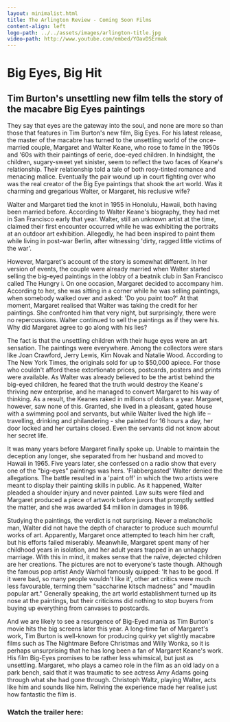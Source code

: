 ```yaml
---
layout: minimalist.html
title: The Arlington Review - Coming Soon Films
content-align: left
logo-path: ../../assets/images/arlington-title.jpg
video-path: http://www.youtube.com/embed/YOavDSErmak
---
```

# Big Eyes, Big Hit

## Tim Burton's unsettling new film tells the story of the macabre Big Eyes paintings

They say that eyes are the gateway into the soul, and none are more so than those that features in Tim Burton's new film, Big Eyes. For his latest release, the master of the macabre has turned to the unsettling world of the once-married couple, Margaret and Walter Keane, who rose to fame in the 1950s and '60s with their paintings of eerie, doe-eyed children. In hindsight, the children, sugary-sweet yet sinister, seem to reflect the two faces of Keane's relationship. Their relationship told a tale of both rosy-tinted romance and menacing malice. Eventually the pair wound up in court fighting over who was the real creator of the Big Eye paintings that shook the art world. Was it charming and gregarious Walter, or Margaret, his reclusive wife?

Walter and Margaret tied the knot in 1955 in Honolulu, Hawaii, both having been married before. According to Walter Keane's biography, they had met in San Francisco early that year. Walter, still an unknown artist at the time, claimed their first encounter occurred while he was exhibiting the portraits at an outdoor art exhibition. Allegedly, he had been inspired to paint them while living in post-war Berlin, after witnessing 'dirty, ragged little victims of the war'.

However, Margaret's account of the story is somewhat different. In her version of events, the couple were already married when Walter started selling the big-eyed paintings in the lobby of a beatnik club in San Francisco called The Hungry i. On one occasion, Margaret decided to accompany him. According to her, she was sitting in a corner while he was selling paintings, when somebody walked over and asked: 'Do you paint too?' At that moment, Margaret realised that Walter was taking the credit for her paintings. She confronted him that very night, but surprisingly, there were no repercussions. Walter continued to sell the paintings as if they were his. Why did Margaret agree to go along with his lies?

The fact is that the unsettling children with their huge eyes were an art sensation. The paintings were everywhere. Among the collectors were stars like Joan Crawford, Jerry Lewis, Kim Novak and Natalie Wood. According to The New York Times, the originals sold for up to $50,000 apiece. For those who couldn't afford these extortionate prices, postcards, posters and prints were available. As Walter was already believed to be the artist behind the big-eyed children, he feared that the truth would destroy the Keane's thriving new enterprise, and he managed to convert Margaret to his way of thinking. As a result, the Keanes raked in millions of dollars a year. Margaret, however, saw none of this. Granted, she lived in a pleasant, gated house with a swimming pool and servants, but while Walter lived the high life – travelling, drinking and philandering - she painted for 16 hours a day, her door locked and her curtains closed. Even the servants did not know about her secret life.

It was many years before Margaret finally spoke up. Unable to maintain the deception any longer, she separated from her husband and moved to Hawaii in 1965\. Five years later, she confessed on a radio show that every one of the "big-eyes" paintings was hers. 'Flabbergasted' Walter denied the allegations. The battle resulted in a 'paint off' in which the two artists were meant to display their painting skills in public. As it happened, Walter pleaded a shoulder injury and never painted. Law suits were filed and Margaret produced a piece of artwork before jurors that promptly settled the matter, and she was awarded $4 million in damages in 1986.

Studying the paintings, the verdict is not surprising. Never a melancholic man, Walter did not have the depth of character to produce such mournful works of art. Apparently, Margaret once attempted to teach him her craft, but his efforts failed miserably. Meanwhile, Margaret spent many of her childhood years in isolation, and her adult years trapped in an unhappy marriage. With this in mind, it makes sense that the naïve, dejected children are her creations. The pictures are not to everyone's taste though. Although the famous pop artist Andy Warhol famously quipped: 'It has to be good. If it were bad, so many people wouldn't like it', other art critics were much less favourable, terming them "saccharine kitsch madness" and "maudlin popular art." Generally speaking, the art world establishment turned up its nose at the paintings, but their criticisms did nothing to stop buyers from buying up everything from canvases to postcards.

And we are likely to see a resurgence of Big-Eyed mania as Tim Burton's movie hits the big screens later this year. A long-time fan of Margaret's work, Tim Burton is well-known for producing quirky yet slightly macabre films such as The Nightmare Before Christmas and Willy Wonka, so it is perhaps unsurprising that he has long been a fan of Margaret Keane's work. His film Big-Eyes promises to be rather less whimsical, but just as unsettling. Margaret, who plays a cameo role in the film as an old lady on a park bench, said that it was traumatic to see actress Amy Adams going through what she had gone through. Christoph Waltz, playing Walter, acts like him and sounds like him. Reliving the experience made her realise just how fantastic the film is.

### Watch the trailer here:
